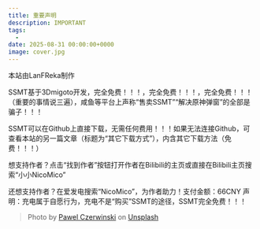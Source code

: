 ```yaml
---
title: 重要声明
description: IMPORTANT
tags:
  - 
date: 2025-08-31 00:00:00+0000
image: cover.jpg
---
```


本站由LanFReka制作

SSMT基于3Dmigoto开发，完全免费！！！，完全免费！！！，完全免费！！！（重要的事情说三遍），咸鱼等平台上声称“售卖SSMT”“解决原神弹窗”的全部是骗子！！！

SSMT可以在Github上直接下载，无需任何费用！！！如果无法连接Github，可查看本站的另一篇文章（标题为“其它下载方式”），内含其它下载方法（免费！！！）

想支持作者？点击“找到作者”按钮打开作者在Bilibili的主页或直接在Bilibili主页搜索“小小NicoMico”

还想支持作者？在爱发电搜索“NicoMico”，为作者助力！支付金额：66CNY
声明：充电属于自愿行为，充电不是“购买”SSMT的途径，SSMT完全免费！！！

> Photo by [Pawel Czerwinski](https://unsplash.com/@pawel_czerwinski) on [Unsplash](https://unsplash.com/)

